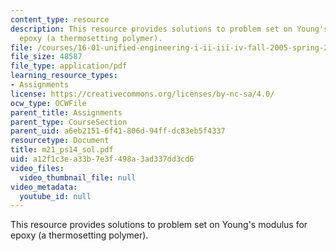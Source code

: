 ```yaml
---
content_type: resource
description: This resource provides solutions to problem set on Young's modulus for
  epoxy (a thermosetting polymer).
file: /courses/16-01-unified-engineering-i-ii-iii-iv-fall-2005-spring-2006/a12f1c3ea33b7e3f498a3ad337dd3cd6_m21_ps14_sol.pdf
file_size: 48587
file_type: application/pdf
learning_resource_types:
- Assignments
license: https://creativecommons.org/licenses/by-nc-sa/4.0/
ocw_type: OCWFile
parent_title: Assignments
parent_type: CourseSection
parent_uid: a6eb2151-6f41-806d-94ff-dc83eb5f4337
resourcetype: Document
title: m21_ps14_sol.pdf
uid: a12f1c3e-a33b-7e3f-498a-3ad337dd3cd6
video_files:
  video_thumbnail_file: null
video_metadata:
  youtube_id: null
---
```

This resource provides solutions to problem set on Young's modulus for epoxy (a thermosetting polymer).